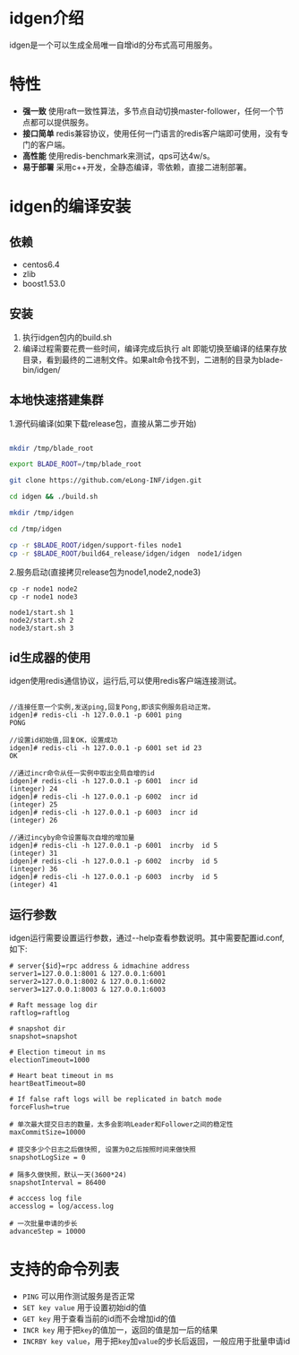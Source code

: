 # idgen介绍

idgen是一个可以生成全局唯一自增id的分布式高可用服务。

# 特性

- **强一致** 使用raft一致性算法，多节点自动切换master-follower，任何一个节点都可以提供服务。
- **接口简单** redis兼容协议，使用任何一门语言的redis客户端即可使用，没有专门的客户端。
- **高性能** 使用redis-benchmark来测试，qps可达4w/s。
- **易于部署** 采用c++开发，全静态编译，零依赖，直接二进制部署。

# idgen的编译安装

## 依赖

- centos6.4
- zlib
- boost1.53.0

## 安装

1. 执行idgen包内的build.sh
2. 编译过程需要花费一些时间，编译完成后执行 alt 即能切换至编译的结果存放目录，看到最终的二进制文件。如果alt命令找不到，二进制的目录为blade-bin/idgen/

## 本地快速搭建集群

1.源代码编译(如果下载release包，直接从第二步开始)

  ``` bash

mkdir /tmp/blade_root

export BLADE_ROOT=/tmp/blade_root

git clone https://github.com/eLong-INF/idgen.git

cd idgen && ./build.sh

mkdir /tmp/idgen

cd /tmp/idgen

cp -r $BLADE_ROOT/idgen/support-files node1
cp -r $BLADE_ROOT/build64_release/idgen/idgen  node1/idgen

  ```

2.服务启动(直接拷贝release包为node1,node2,node3)

  ```
cp -r node1 node2
cp -r node1 node3

node1/start.sh 1
node2/start.sh 2
node3/start.sh 3

  ```

## id生成器的使用

idgen使用redis通信协议，运行后,可以使用redis客户端连接测试。

```

//连接任意一个实例,发送ping,回复Pong,即该实例服务启动正常。
idgen]# redis-cli -h 127.0.0.1 -p 6001 ping
PONG

//设置id初始值,回复OK，设置成功
idgen]# redis-cli -h 127.0.0.1 -p 6001 set id 23
OK

//通过incr命令从任一实例中取出全局自增的id
idgen]# redis-cli -h 127.0.0.1 -p 6001  incr id
(integer) 24
idgen]# redis-cli -h 127.0.0.1 -p 6002  incr id
(integer) 25
idgen]# redis-cli -h 127.0.0.1 -p 6003  incr id
(integer) 26

//通过incyby命令设置每次自增的增加量
idgen]# redis-cli -h 127.0.0.1 -p 6001  incrby  id 5
(integer) 31
idgen]# redis-cli -h 127.0.0.1 -p 6002  incrby  id 5
(integer) 36
idgen]# redis-cli -h 127.0.0.1 -p 6003  incrby  id 5
(integer) 41

```

## 运行参数

idgen运行需要设置运行参数，通过--help查看参数说明。其中需要配置id.conf,如下:

```
# server{$id}=rpc address & idmachine address
server1=127.0.0.1:8001 & 127.0.0.1:6001
server2=127.0.0.1:8002 & 127.0.0.1:6002
server3=127.0.0.1:8003 & 127.0.0.1:6003

# Raft message log dir
raftlog=raftlog

# snapshot dir
snapshot=snapshot

# Election timeout in ms
electionTimeout=1000

# Heart beat timeout in ms
heartBeatTimeout=80

# If false raft logs will be replicated in batch mode
forceFlush=true

# 单次最大提交日志的数量，太多会影响Leader和Follower之间的稳定性
maxCommitSize=10000

# 提交多少个日志之后做快照, 设置为0之后按照时间来做快照
snapshotLogSize = 0

# 隔多久做快照，默认一天(3600*24)
snapshotInterval = 86400

# acccess log file
accesslog = log/access.log

# 一次批量申请的步长
advanceStep = 10000

```

# 支持的命令列表

- `PING` 可以用作测试服务是否正常
- `SET key value` 用于设置初始id的值
- `GET key` 用于查看当前的id而不会增加id的值
- `INCR key` 用于把`key`的值加一，返回的值是加一后的结果
- `INCRBY key value`，用于把`key`加`value`的步长后返回，一般应用于批量申请id
